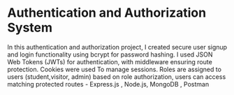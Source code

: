 # Authentication and Authorization System
 In this authentication and authorization project, I created secure user signup and login functionality using
 bcrypt for password hashing. I used JSON Web Tokens (JWTs) for authentication, with middleware ensuring
 route protection.
 Cookies were used To manage sessions. Roles are assigned to users (student,visitor, admin)  based on role
 authorization, users can access matching protected routes - Express.js , Node.js, MongoDB , Postman
